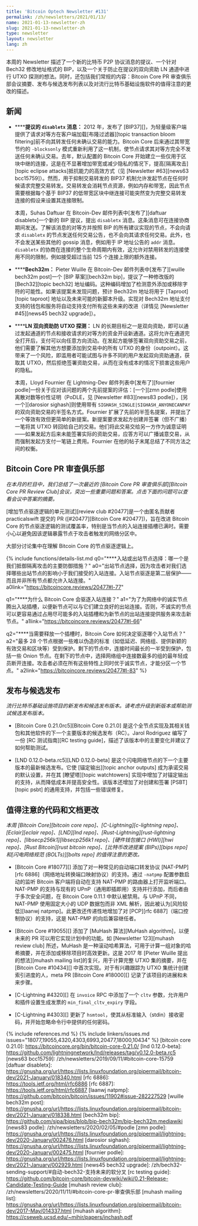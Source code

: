 ```yaml
---
title: 'Bitcoin Optech Newsletter #131'
permalink: /zh/newsletters/2021/01/13/
name: 2021-01-13-newsletter-zh
slug: 2021-01-13-newsletter-zh
type: newsletter
layout: newsletter
lang: zh
---
```

本周的 Newsletter 描述了一个新的比特币 P2P 协议消息的提议、一个针对 Bech32 修改地址格式的 BIP，以及一个关于防止在提议的双向资助 LN 通道中进行 UTXO 探测的想法。同时，还包括我们常规的内容：Bitcoin Core PR 审查俱乐部会议摘要、发布与候选发布列表以及对流行比特币基础设施软件的值得注意的更改的描述。

## 新闻

- **<!--proposed-disabletx-message-->****提议的 `disabletx` 消息：** 2012 年，发布了 [BIP37][]，为轻量级客户端提供了请求对等方在客户端加载[布隆过滤器][topic transaction bloom filtering]前不向其转发任何未确认交易的能力。Bitcoin Core 后来通过其带宽节约的 `-blocksonly` 模式重新利用了这一机制，使节点请求其对等方完全不发送任何未确认交易。去年，默认配置的 Bitcoin Core 开始建立一些仅用于区块中继的连接，这是在不显著增加带宽或减少隐私的情况下，提高[隔离攻击][topic eclipse attacks]抵抗能力的高效方式（见 [Newsletter #63][news63 bcc15759]）。然而，用于抑制交易转发的 BIP37 机制允许发起节点在任何时候请求完整交易转发。交易转发会消耗节点资源，例如内存和带宽，因此节点需要根据每个基于 BIP37 的低带宽区块中继连接可能突然变为完整交易转发连接的假设来设置其连接限制。

  本周，Suhas Daftuar 在 Bitcoin-Dev 邮件列表中[发布了][daftuar disabletx]一个新的 BIP 提议，提出 `disabletx` 消息。这条消息可在连接协商期间发送。了解该消息的对等方并按照 BIP 的所有建议实现的节点，不会向请求 `disabletx` 的节点发送任何交易公告，也不会向其请求任何交易。此外，也不会发送某些其他的 gossip 消息，例如用于 IP 地址公告的 `addr` 消息。`disabletx` 的协商在连接的整个生命周期内有效，这允许对禁用转发的连接使用不同的限制，例如接受超过当前 125 个连接上限的额外连接。

- **<!--bech32m-->****Bech32m：** Pieter Wuille 在 Bitcoin-Dev 邮件列表中[发布了][wuille bech32m post]一个 [BIP 草案][bech32m bip]，提议了一种修改版的 [Bech32][topic bech32] 地址编码。这种编码增加了检测意外添加或移除字符的可能性。如果该提案未发现问题，预计 Bech32m 地址将用于 [Taproot][topic taproot] 地址以及未来可能的新脚本升级。实现对 Bech32m 地址支付支持的钱包和服务将自动支持支付所有这些未来的改进（详情见 [Newsletter #45][news45 bech32 upgrade]）。

- **<!--ln-dual-funding-anti-utxo-probing-->****LN 双向资助防 UTXO 探测：** LN 的长期目标之一是双向资助，即可以通过发起通道的节点和接收请求的对等方的资金开设新通道。这将允许在通道完全打开后，支付可以向任意方向流动。在发起方能够签署双向资助交易之前，他们需要了解其他方想要添加到交易中的所有 UTXO 的身份（outpoint）。这带来了一个风险，即滥用者可能试图与许多不同的用户发起双向资助通道，获取其 UTXO，然后拒绝签署资助交易，从而在没有成本的情况下损害这些用户的隐私。

  本周，Lloyd Fournier 在 Lightning-Dev 邮件列表中[发布了][fournier podle]一份关于应对该问题的两个先前提案的评估：[一个][zmn podle]使用离散对数等价性证明（PoDLE，见 [Newsletter #83][news83 podle]），[另一个][darosior sighash]则使用带有 `SIGHASH_SINGLE|SIGHASH_ANYONECANPAY` 的双向资助交易的半签名方式。Fournier 扩展了先前的半签名提案，并提出了一个等效有效但更简单的新提案。新提案要求发起方创建并签署（但不广播）一笔将其 UTXO 转回给自己的交易。他们将此交易交给另一方作为诚意证明——如果发起方后来未能签署实际的资助交易，应答方可以广播诚意交易，从而强制发起方支付一笔链上费用。Fournier 在他的帖子末尾总结了不同方法之间的权衡。

## Bitcoin Core PR 审查俱乐部

*在本月的栏目中，我们总结了一次最近的 [Bitcoin Core PR 审查俱乐部][Bitcoin Core PR Review Club]会议，突出一些重要问题和答案。点击下面的问题可以查看会议中答案的摘要。*

[增加节点驱逐逻辑的单元测试][review club #20477]是一个由匿名贡献者 practicalswift 提交的 PR ([#20477][Bitcoin Core #20477])，旨在改进 Bitcoin Core 的节点驱逐逻辑的测试覆盖率，特别是当节点的入站连接插槽已满时。需要小心以避免因该逻辑暴露节点于攻击者触发的网络分区中。

大部分讨论集中在理解 Bitcoin Core 的节点驱逐逻辑上。

{% include functions/details-list.md
  q0="**<!--q0-->**入站或出站节点选择：哪一个是我们抵御隔离攻击的主要防御措施？"
  a0="出站节点选择，因为攻击者对我们选择哪些出站节点的影响小于我们接受的入站连接。入站节点驱逐是第二层保护——而且并非所有节点都允许入站连接。"
  a0link="https://bitcoincore.reviews/20477#l-77"

  q1="**<!--q1-->**为什么 Bitcoin Core 会驱逐入站连接？"
  a1="为了为网络中的诚实节点腾出入站插槽，以便新节点可以与它们建立良好的出站连接。否则，不诚实的节点可以更容易通过占用尽可能多的入站插槽和为新节点的出站连接提供服务来攻击新节点。"
  a1link="https://bitcoincore.reviews/20477#l-66"

  q2="**<!--q2-->**当需要释放一个插槽时，Bitcoin Core 如何决定驱逐哪个入站节点？"
  a2="最多 28 个节点根据一些难以伪造的标准（如低延迟、网络组、提供新颖的有效交易和区块等）受到保护。剩下的节点中，连接时间最长的一半受到保护，包括一些 Onion 节点。在剩下的节点中，选择网络组中连接数最多的组的最年轻成员断开连接。攻击者必须在所有这些特性上同时优于诚实节点，才能分区一个节点。"
  a2link="https://bitcoincore.reviews/20477#l-83"
%}

## 发布与候选发布

*流行比特币基础设施项目的新发布和候选发布版本。请考虑升级到新版本或帮助测试候选发布版本。*

- [Bitcoin Core 0.21.0rc5][Bitcoin Core 0.21.0] 是这个全节点实现及其相关钱包和其他软件的下一个主要版本的候选发布（RC）。Jarol Rodriguez 编写了一份 [RC 测试指南][RC testing guide]，描述了该版本中的主要变化并建议了如何帮助测试。

- [LND 0.12.0-beta.rc5][LND 0.12.0-beta] 是这个闪电网络节点的下一个主要版本的最新候选发布。它使 [锚定输出][topic anchor outputs] 成为承诺交易的默认设置，并在其 [瞭望塔][topic watchtowers] 实现中增加了对锚定输出的支持，从而降低成本并提高安全性。该版本还增加了对创建和签署 [PSBT][topic psbt] 的通用支持，并包括一些错误修复。

## 值得注意的代码和文档更改

*本周 [Bitcoin Core][bitcoin core repo]、[C-Lightning][c-lightning repo]、[Eclair][eclair repo]、[LND][lnd repo]、[Rust-Lightning][rust-lightning repo]、[libsecp256k1][libsecp256k1 repo]、[硬件钱包接口 (HWI)][hwi repo]、[Rust Bitcoin][rust bitcoin repo]、[比特币改进提案 (BIPs)][bips repo]和[闪电网络规范 (BOLTs)][bolts repo] 的值得注意的更改。*

- [Bitcoin Core #18077][] 添加了对一种常见的自动端口转发协议 [NAT-PMP][rfc 6886]（网络地址转换端口映射协议）的支持。通过 `-natpmp` 配置参数启动的监听 Bitcoin 客户端将自动在支持 NAT-PMP 的路由器上打开监听端口。NAT-PMP 的支持与现有的 UPnP（通用即插即用）支持并行添加，而后者由于多次安全问题，在 Bitcoin Core 0.11.1 中默认被禁用。与 UPnP 不同，NAT-PMP 使用固定大小的 UDP 数据包而非 XML 解析，因此被认为[风险较低][laanwj natpmp]。此更改还传递性地增加了对 [PCP][rfc 6887]（端口控制协议）的支持，这是 NAT-PMP 的向后兼容继任者。

- [Bitcoin Core #19055][] 添加了 [MuHash 算法][MuHash algorithm]，以便未来的 PR 可以用它实现计划中的功能。如 [Newsletter 123][muhash review club] 所述，MuHash 是一种滚动哈希算法，可用于计算一组对象的哈希摘要，并在添加或移除项目时高效更新。这是 2017 年 [Pieter Wuille 提出的想法][muhash mailing list]的复兴，用于计算完整 UTXO 集的摘要，并在 [Bitcoin Core #10434][] 中首次实现。对于有兴趣跟踪为 UTXO 集统计创建索引进度的人，meta PR [Bitcoin Core #18000][] 记录了该项目的进展和未来步骤。

- [C-Lightning #4320][] 在 `invoice` RPC 中添加了一个 `cltv` 参数，允许用户和插件设置生成发票的 `min_final_cltv_expiry` 字段。

- [C-Lightning #4303][] 更新了 `hsmtool`，使其从标准输入（stdin）接收密码，并开始忽略命令行中提供的任何密码。

{% include references.md %}
{% include linkers/issues.md issues="18077,19055,4320,4303,6993,20477,18000,10434" %}
[bitcoin core 0.21.0]: https://bitcoincore.org/bin/bitcoin-core-0.21.0/
[lnd 0.12.0-beta]: https://github.com/lightningnetwork/lnd/releases/tag/v0.12.0-beta.rc5
[news63 bcc15759]: /zh/newsletters/2019/09/11/#bitcoin-core-15759
[daftuar disabletx]: https://gnusha.org/url/https://lists.linuxfoundation.org/pipermail/bitcoin-dev/2021-January/018340.html
[rfc 6886]: https://tools.ietf.org/html/rfc6886
[rfc 6887]: https://tools.ietf.org/html/rfc6887
[laanwj natpmp]: https://github.com/bitcoin/bitcoin/issues/11902#issue-282227529
[wuille bech32m post]: https://gnusha.org/url/https://lists.linuxfoundation.org/pipermail/bitcoin-dev/2021-January/018338.html
[bech32m bip]: https://github.com/sipa/bips/blob/bip-bech32m/bip-bech32m.mediawiki
[news83 podle]: /zh/newsletters/2020/02/05/#podle
[zmn podle]: https://gnusha.org/url/https://lists.linuxfoundation.org/pipermail/lightning-dev/2020-January/002476.html
[darosior sighash]: https://gnusha.org/url/https://lists.linuxfoundation.org/pipermail/lightning-dev/2020-January/002475.html
[fournier podle]: https://gnusha.org/url/https://lists.linuxfoundation.org/pipermail/lightning-dev/2021-January/002929.html
[news45 bech32 upgrade]: /zh/bech32-sending-support/#自动-bech32-支持未来的软分叉
[rc testing guide]: https://github.com/bitcoin-core/bitcoin-devwiki/wiki/0.21-Release-Candidate-Testing-Guide
[muhash review club]: /zh/newsletters/2020/11/11/#bitcoin-core-pr-审查俱乐部
[muhash mailing list]: https://gnusha.org/url/https://lists.linuxfoundation.org/pipermail/bitcoin-dev/2017-May/014337.html
[muhash algorithm]: https://cseweb.ucsd.edu/~mihir/papers/inchash.pdf
